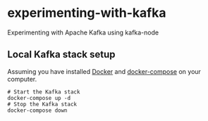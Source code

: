 # experimenting-with-kafka
Experimenting with Apache Kafka using kafka-node

## Local Kafka stack setup

Assuming you have installed [Docker](https://www.docker.com/) and [docker-compose](https://docs.docker.com/compose/) on your computer.

```shell
# Start the Kafka stack
docker-compose up -d
# Stop the Kafka stack
docker-compose down
```






